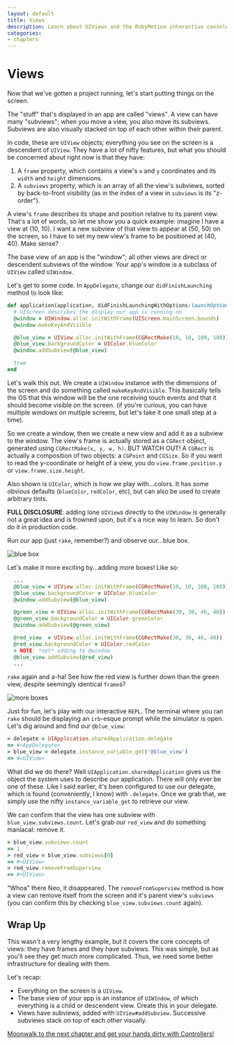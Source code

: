 ```yaml
---
layout: default
title: Views
description: Learn about UIViews and the RubyMotion interactive console
categories:
- chapters
---
```


# Views

Now that we've gotten a project running, let's start putting things on the screen.

The "stuff" that's displayed in an app are called "views". A view can have many "subviews"; when you move a view, you also move its subviews. Subviews are also visually stacked on top of each other within their parent.

In code, these are `UIView` objects; everything you see on the screen is a descendent of `UIView`. They have a lot of nifty features, but what you should be concerned about right now is that they have:

1. A `frame` property, which contains a view's `x` and `y` coordinates and its `width` and `height` dimensions.
2. A `subviews` property, which is an array of all the view's subviews, sorted by back-to-front visibility (as in the index of a view in `subviews` is its "z-order").

A view's `frame` describes its shape and position relative to its parent view. That's a lot of words, so let me show you a quick example: imagine I have a view at (10, 10). I want a new subview of that view to appear at (50, 50) on the screen, so I have to set my new view's frame to be positioned at (40, 40). Make sense?

The base view of an app is the "window"; all other views are direct or descendent subviews of the window. Your app's window is a subclass of `UIView` called `UIWindow`.

Let's get to some code. In `AppDelegate`, change our `didFinishLaunching` method to look like:

```ruby
def application(application, didFinishLaunchingWithOptions:launchOptions)
  # UIScreen describes the display our app is running on
  @window = UIWindow.alloc.initWithFrame(UIScreen.mainScreen.bounds)
  @window.makeKeyAndVisible

  @blue_view = UIView.alloc.initWithFrame(CGRectMake(10, 10, 100, 100))
  @blue_view.backgroundColor = UIColor.blueColor
  @window.addSubview(@blue_view)

  true
end
```

Let's walk this out. We create a `UIWindow` instance with the dimensions of the screen and do something called `makeKeyAndVisible`. This basically tells the OS that this window will be the one receiving touch events and that it should become visible on the screen. (if you're curious, you can have multiple windows on multiple screens, but let's take it one small step at a time).

So we create a window, then we create a new view and add it as a subview to the window. The view's frame is actually stored as a `CGRect` object, generated using `CGRectMake(x, y, w, h)`. BUT WATCH OUT! A `CGRect` is actually a composition of two objects: a `CGPoint` and `CGSize`. So if you want to read the y-coordinate or height of a view, you do `view.frame.position.y` or `view.frame.size.height`.

Also shown is `UIColor`, which is how we play with...colors. It has some obvious defaults (`blueColor`, `redColor`, etc), but can also be used to create arbitrary tints.

**FULL DISCLOSURE**: adding lone `UIView`s directly to the `UIWindow` is generally not a great idea and is frowned upon, but it's a nice way to learn. So don't do it in production code.

Run our app (just `rake`, remember?) and observe our...blue box.

![blue box](images/1.png)

Let's make it more exciting by...adding more boxes! Like so:

```ruby
  ...
  @blue_view = UIView.alloc.initWithFrame(CGRectMake(10, 10, 100, 100))
  @blue_view.backgroundColor = UIColor.blueColor
  @window.addSubview(@blue_view)

  @green_view = UIView.alloc.initWithFrame(CGRectMake(30, 30, 40, 40))
  @green_view.backgroundColor = UIColor.greenColor
  @window.addSubview(@green_view)

  @red_view  = UIView.alloc.initWithFrame(CGRectMake(30, 30, 40, 40))
  @red_view.backgroundColor = UIColor.redColor
  # NOTE: *not* adding to @window
  @blue_view.addSubview(@red_view)
  ...
```

`rake` again and a-ha! See how the red view is further down than the green view, despite seemingly identical `frame`s?

![more boxes](images/2.png)

Just for fun, let's play with our interactive `REPL`. The terminal where you ran `rake` should be displaying an `irb`-esque prompt while the simulator is open. Let's dig around and find our `@blue_view`:

```ruby
> delegate = UIApplication.sharedApplication.delegate
=> #<AppDelegate>
> blue_view = delegate.instance_variable_get('@blue_view')
=> #<UIView>
```

What did we do there? Well `UIApplication.sharedApplication` gives us the object the system uses to describe our application. There will only ever be one of these. Like I said earlier, it's been configured to use our delegate, which is found (conveniently, I know) with `.delegate`. Once we grab that, we simply use the nifty `instance_variable_get` to retrieve our view.

We can confirm that the view has one subview with `blue_view.subviews.count`. Let's grab our `red_view` and do something maniacal: remove it.

```ruby
> blue_view.subviews.count
=> 1
> red_view = blue_view.subviews[0]
=> #<UIView>
> red_view.removeFromSuperview
=> #<UIView>
```

"Whoa" there Neo, it disappeared. The `removeFromSuperview` method is how a view can remove itself from the screen and it's parent view's `subviews` (you can confirm this by checking `blue_view.subviews.count` again).

## Wrap Up

This wasn't a very lengthy example, but it covers the core concepts of views: they have frames and they have subviews. This was simple, but as you'll see they get much more complicated. Thus, we need some better infrastructure for dealing with them.

Let's recap:

- Everything on the screen is a `UIView`.
- The base view of your app is an instance of `UIWIndow`, of which everything is a child or descendent view. Create this in your delegate.
- Views have subviews, added with `UIView#addSubview`. Successive subviews stack on top of each other visually.

[Moonwalk to the next chapter and get your hands dirty with Controllers!](/3-controllers)